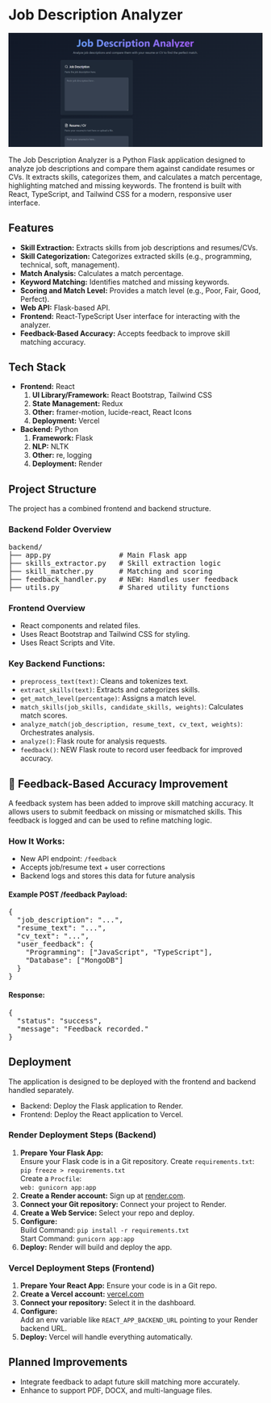 <h1>Job Description Analyzer</h1>

<div class="banner">
    <img src="placeholder_image.png" alt="App Screenshot Banner">
</div>

<p>
    The Job Description Analyzer is a Python Flask application designed to analyze job descriptions and compare them against candidate resumes or CVs. It extracts skills, categorizes them, and calculates a match percentage, highlighting matched and missing keywords. The frontend is built with React, TypeScript, and Tailwind CSS for a modern, responsive user interface.
</p>

<h2>Features</h2>
<ul>
    <li><strong>Skill Extraction:</strong> Extracts skills from job descriptions and resumes/CVs.</li>
    <li><strong>Skill Categorization:</strong> Categorizes extracted skills (e.g., programming, technical, soft, management).</li>
    <li><strong>Match Analysis:</strong> Calculates a match percentage.</li>
    <li><strong>Keyword Matching:</strong> Identifies matched and missing keywords.</li>
    <li><strong>Scoring and Match Level:</strong> Provides a match level (e.g., Poor, Fair, Good, Perfect).</li>
    <li><strong>Web API:</strong> Flask-based API.</li>
    <li><strong>Frontend:</strong> React-TypeScript User interface for interacting with the analyzer.</li>
    <li><strong>Feedback-Based Accuracy:</strong> Accepts feedback to improve skill matching accuracy.</li>
</ul>

<h2>Tech Stack</h2>
<ul>
    <li><strong>Frontend:</strong> React
        <ol>
            <li><strong>UI Library/Framework:</strong> React Bootstrap, Tailwind CSS</li>
            <li><strong>State Management:</strong> Redux</li>
            <li><strong>Other:</strong> framer-motion, lucide-react, React Icons</li>
            <li><strong>Deployment:</strong> Vercel</li>
        </ol>
    </li>
    <li><strong>Backend:</strong> Python
        <ol>
            <li><strong>Framework:</strong> Flask</li>
            <li><strong>NLP:</strong> NLTK</li>
            <li><strong>Other:</strong> re, logging</li>
            <li><strong>Deployment:</strong> Render</li>
        </ol>
    </li>
</ul>

<h2>Project Structure</h2>
<p>The project has a combined frontend and backend structure.</p>

<h3>Backend Folder Overview</h3>
<pre>
backend/
├── app.py                # Main Flask app
├── skills_extractor.py   # Skill extraction logic
├── skill_matcher.py      # Matching and scoring
├── feedback_handler.py   # NEW: Handles user feedback
├── utils.py              # Shared utility functions
</pre>

<h3>Frontend Overview</h3>
<ul>
    <li>React components and related files.</li>
    <li>Uses React Bootstrap and Tailwind CSS for styling.</li>
    <li>Uses React Scripts and Vite.</li>
</ul>

<h3>Key Backend Functions:</h3>
<ul>
    <li><code>preprocess_text(text)</code>: Cleans and tokenizes text.</li>
    <li><code>extract_skills(text)</code>: Extracts and categorizes skills.</li>
    <li><code>get_match_level(percentage)</code>: Assigns a match level.</li>
    <li><code>match_skills(job_skills, candidate_skills, weights)</code>: Calculates match scores.</li>
    <li><code>analyze_match(job_description, resume_text, cv_text, weights)</code>: Orchestrates analysis.</li>
    <li><code>analyze()</code>: Flask route for analysis requests.</li>
    <li><code>feedback()</code>: NEW Flask route to record user feedback for improved accuracy.</li>
</ul>

<h2>🔁 Feedback-Based Accuracy Improvement</h2>
<p>
A feedback system has been added to improve skill matching accuracy. It allows users to submit feedback on missing or mismatched skills. This feedback is logged and can be used to refine matching logic.
</p>

<h3>How It Works:</h3>
<ul>
    <li>New API endpoint: <code>/feedback</code></li>
    <li>Accepts job/resume text + user corrections</li>
    <li>Backend logs and stores this data for future analysis</li>
</ul>

<h4>Example POST /feedback Payload:</h4>
<pre>
{
  "job_description": "...",
  "resume_text": "...",
  "cv_text": "...",
  "user_feedback": {
    "Programming": ["JavaScript", "TypeScript"],
    "Database": ["MongoDB"]
  }
}
</pre>

<h4>Response:</h4>
<pre>
{
  "status": "success",
  "message": "Feedback recorded."
}
</pre>

<h2>Deployment</h2>
<p>
    The application is designed to be deployed with the frontend and backend handled separately.
</p>
<ul>
    <li>Backend: Deploy the Flask application to Render.</li>
    <li>Frontend: Deploy the React application to Vercel.</li>
</ul>

<h3>Render Deployment Steps (Backend)</h3>
<ol>
    <li><strong>Prepare Your Flask App:</strong><br>
        Ensure your Flask code is in a Git repository. Create <code>requirements.txt</code>:<br>
        <code>pip freeze > requirements.txt</code><br>
        Create a <code>Procfile</code>:<br>
        <code>web: gunicorn app:app</code>
    </li>
    <li><strong>Create a Render account:</strong> Sign up at <a href="https://render.com/">render.com</a>.</li>
    <li><strong>Connect your Git repository:</strong> Connect your project to Render.</li>
    <li><strong>Create a Web Service:</strong> Select your repo and deploy.</li>
    <li><strong>Configure:</strong><br>
        Build Command: <code>pip install -r requirements.txt</code><br>
        Start Command: <code>gunicorn app:app</code>
    </li>
    <li><strong>Deploy:</strong> Render will build and deploy the app.</li>
</ol>

<h3>Vercel Deployment Steps (Frontend)</h3>
<ol>
    <li><strong>Prepare Your React App:</strong> Ensure your code is in a Git repo.</li>
    <li><strong>Create a Vercel account:</strong> <a href="https://vercel.com/">vercel.com</a></li>
    <li><strong>Connect your repository:</strong> Select it in the dashboard.</li>
    <li><strong>Configure:</strong><br>
        Add an env variable like <code>REACT_APP_BACKEND_URL</code> pointing to your Render backend URL.
    </li>
    <li><strong>Deploy:</strong> Vercel will handle everything automatically.</li>
</ol>

<h2>Planned Improvements</h2>
<ul>
    <li>Integrate feedback to adapt future skill matching more accurately.</li>
    <li>Enhance to support PDF, DOCX, and multi-language files.</li>
</ul>
